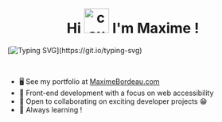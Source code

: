 <h1 align="center"> Hi <img src="https://media.giphy.com/media/v1.Y2lkPTc5MGI3NjExeWt0Y3R3c29xcTFvMjh4azkzcmJ5YTIwamFjZm50a3Y4eWRvd3NvZyZlcD12MV9pbnRlcm5hbF9naWZfYnlfaWQmY3Q9cw/PkSNiskWVZPocqnBvp/giphy.gif" alt="coucou" width="50px" />  I'm Maxime ! </h1>

[![Typing SVG](https://readme-typing-svg.herokuapp.com?font=Fira+Code&size=18&duration=3000&pause=1000&color=245BF7&center=true&vCenter=true&repeat=false&random=false&width=435&lines=A+passionate+%26+thorough+web+developer+!)](https://git.io/typing-svg)

<br>
<ul>
  <li>🖥️ See my portfolio at <a href="https://maximebordeau.com/">MaximeBordeau.com<a/> </li>
  <li>🚀 Front-end development with a focus on web accessibility</li>
  <li>🤝 Open to collaborating on exciting developer projects 😁</li>
   <li>🧠 Always learning !</li>
</ul>


 


<!--
**MaximeBordeau/MaximeBordeau** is a ✨ _special_ ✨ repository because its `README.md` (this file) appears on your GitHub profile.

Here are some ideas to get you started:

- 🔭 I’m currently working on ...
- 🌱 I’m currently learning ...
- 👯 I’m looking to collaborate on ...
- 🤔 I’m looking for help with ...
- 💬 Ask me about ...
- 📫 How to reach me: ...
- 😄 Pronouns: ...
- ⚡ Fun fact: ...
-->
